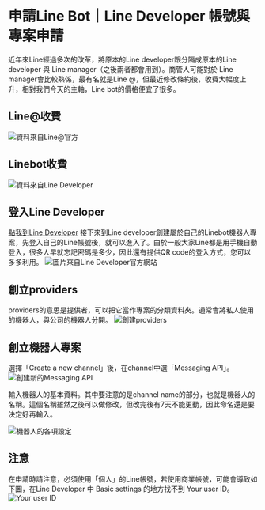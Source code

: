 # 申請Line Bot｜Line Developer 帳號與專案申請
近年來Line經過多次的改革，將原本的Line developer跟分隔成原本的Line developer 與 Line manager（之後兩者都會用到）。商管人可能對於 Line manager會比較熟係，最有名就是Line @，但最近修改條約後，收費大幅度上升，相對我們今天的主軸，Line bot的價格便宜了很多。

## Line@收費
![資料來自Line@官方](https://i.imgur.com/1buBQnT.png)

## Linebot收費
![資料來自Line Developer](https://i.imgur.com/mQbBw0E.png)

## 登入Line Developer
[點我到Line Developer](https://developers.line.biz/en/)
接下來到Line developer創建屬於自己的Linebot機器人專案，先登入自己的Line帳號後，就可以進入了。由於一般大家Line都是用手機自動登入，很多人早就忘記密碼是多少，因此還有提供QR code的登入方式，您可以多多利用。
![圖片來自Line Developer官方網站](https://i.imgur.com/KAWc1PE.png)

## 創立providers
providers的意思是提供者，可以把它當作專案的分類資料夾。通常會將私人使用的機器人，與公司的機器人分開。
![創建providers](https://i.imgur.com/dXZevku.png)
## 創立機器人專案
選擇「Create a new channel」後，在channel中選「Messaging API」。
![創建新的Messaging API](https://i.imgur.com/vEH4DB3.png)

輸入機器人的基本資料。其中要注意的是channel name的部分，也就是機器人的名稱。這個名稱雖然之後可以做修改，但改完後有7天不能更動，因此命名還是要決定好再輸入。

![機器人的各項設定](https://i.imgur.com/RclUnwd.png)

## 注意
在申請時請注意，必須使用「個人」的Line帳號，若使用商業帳號，可能會導致如下圖，在Line Developer 中 Basic settings 的地方找不到 Your user ID。
![Your user ID](https://i.imgur.com/Rw83uQh.png)
